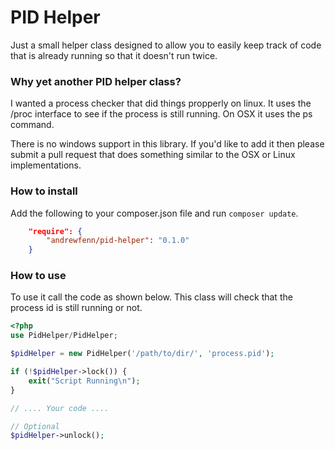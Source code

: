 # PID Helper

Just a small helper class designed to allow you to easily keep
track of code that is already running so that it doesn't run
twice.

### Why yet another PID helper class?

I wanted a process checker that did things propperly on linux. It uses
the /proc interface to see if the process is still running. On OSX it
uses the ps command.

There is no windows support in this library. If you'd like to add it then
please submit a pull request that does something similar to the OSX or Linux
implementations.

### How to install

Add the following to your composer.json file and run ```composer update```.

```json
    "require": {
        "andrewfenn/pid-helper": "0.1.0"
    }
```

### How to use

To use it call the code as shown below. This class will check that the
process id is still running or not.

```php
<?php
use PidHelper/PidHelper;

$pidHelper = new PidHelper('/path/to/dir/', 'process.pid');

if (!$pidHelper->lock()) {
    exit("Script Running\n");
}

// .... Your code ....

// Optional
$pidHelper->unlock();
```
